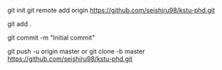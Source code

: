 git init git remote add origin https://github.com/seishiru98/kstu-phd.git

git add .

git commit -m "Initial commit"

git push -u origin master or git clone -b master https://github.com/seishiru98/kstu-phd.git
